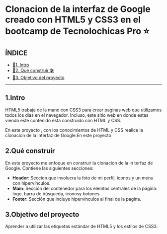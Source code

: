 # Clonacion de la interfaz de Google creado con HTML5 y CSS3 en el bootcamp de Tecnolochicas Pro ⭐
## ÍNDICE
* [🌟1. Intro](#)
* [🌟2. Qué construír 🛠](#)
* [🌟3. Objetivo del proyecto](#)

****
## 1.Intro 
HTML5 trabaja de la mano con CSS3 para crear paginas web que utilizamos todos los dias en el navegador. Incluso, este sitio web en donde estas viendo este contenido esta construido con HTML y CSS.

En este proyecto , con los conocimientos de HTML y CSS realice la clonacion de la interfaz de Google.En este proyecto

## 2.Qué construir
En este proyecto me enfoque en construir la clonacion de la in terfaz de Google.
Contiene las siguientes secciones:
* **Header**: Seccion que involucra la foto de mi perfil, iconos y un menu con hipervínculos.
* **Main**: Sección del contenedor para los elemtos centrales de la página: logo, barra de búsqueda, iconosy botones.
* **Footer**: Sección que incluye hipervínculos al final de la pagina.

## 3.Objetivo del proyecto
Aprender a utilizar las etiquetas estándar de HTML5 y los estilos de CSS3.
